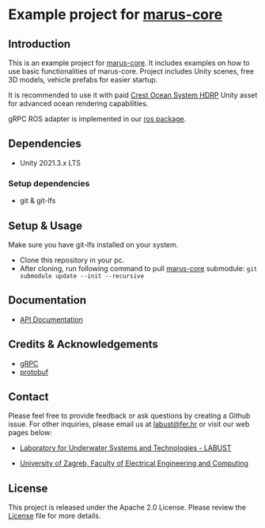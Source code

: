 # Example project for [marus-core](https://github.com/MARUSimulator/marus-core)

## Introduction

This is an example project for [marus-core](https://github.com/MARUSimulator/marus-core). It includes examples on how to use basic functionalities of marus-core. 
Project includes Unity scenes, free 3D models, vehicle prefabs for easier startup.

It is recommended to use it with paid [Crest Ocean System HDRP](https://assetstore.unity.com/packages/tools/particles-effects/crest-ocean-system-hdrp-164158?aid=1011lic2K) Unity asset for advanced ocean rendering capabilities.

gRPC ROS adapter is implemented in our [ros package](https://github.com/MARUSimulator/grpc_ros_adapter).

## Dependencies

* Unity 2021.3.x LTS

### Setup dependencies
* git & git-lfs


## Setup & Usage

Make sure you have git-lfs installed on your system.

* Clone this repository in your pc.
* After cloning, run following command to pull [marus-core](https://github.com/MARUSimulator/marus-core) submodule:
`git submodule update --init --recursive`

## Documentation
* [API Documentation](https://marusimulator.github.io/marus-api-documentation/api/index.html)

## Credits & Acknowledgements

* [gRPC](https://github.com/grpc/grpc)
* [protobuf](https://github.com/protocolbuffers/protobuf)

## Contact
Please feel free to provide feedback or ask questions by creating a Github issue. For other inquiries, please email us at labust@fer.hr or visit our web pages below:
* [Laboratory for Underwater Systems and Technologies - LABUST](https://labust.fer.hr/)

* [University of Zagreb, Faculty of Electrical Engineering and Computing](https://www.fer.unizg.hr/en)

## License
This project is released under the Apache 2.0 License. Please review the [License](https://github.com/MARUSimulator/marus-example/blob/dev/LICENSE) file for more details.

